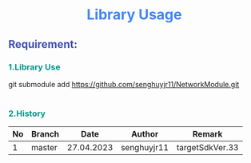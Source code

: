 # <p style="color:#4286f5; text-align:center;">Library Usage</p>

## <p style="color:#3F51B5;">Requirement:</p>
### <p style="color:#009688;">1.Library Use</p>
  git submodule add https://github.com/senghuyjr11/NetworkModule.git<br/><br/>

### <p style="color:#009688;">2.History</p>

| No | Branch| Date | Author | Remark|
| ------- | ------- | ---- | ---- | -------------------------------------------------- |
| 1 | master | 27.04.2023 | senghuyjr11 | targetSdkVer.33 |
